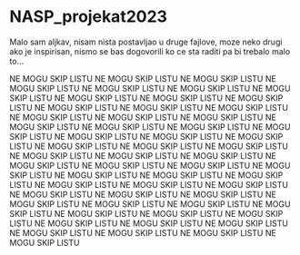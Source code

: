 # NASP_projekat2023

Malo sam aljkav, nisam nista postavljao u druge fajlove, moze neko drugi ako je inspirisan, nismo se bas dogovorili ko ce sta raditi pa bi trebalo malo to...

NE MOGU SKIP LISTU
NE MOGU SKIP LISTU
NE MOGU SKIP LISTU
NE MOGU SKIP LISTU
NE MOGU SKIP LISTU
NE MOGU SKIP LISTU
NE MOGU SKIP LISTU
NE MOGU SKIP LISTU
NE MOGU SKIP LISTU
NE MOGU SKIP LISTU
NE MOGU SKIP LISTU
NE MOGU SKIP LISTU
NE MOGU SKIP LISTU
NE MOGU SKIP LISTU
NE MOGU SKIP LISTU
NE MOGU SKIP LISTU
NE MOGU SKIP LISTU
NE MOGU SKIP LISTU
NE MOGU SKIP LISTU
NE MOGU SKIP LISTU
NE MOGU SKIP LISTU
NE MOGU SKIP LISTU
NE MOGU SKIP LISTU
NE MOGU SKIP LISTU
NE MOGU SKIP LISTU
NE MOGU SKIP LISTU
NE MOGU SKIP LISTU
NE MOGU SKIP LISTU
NE MOGU SKIP LISTU
NE MOGU SKIP LISTU
NE MOGU SKIP LISTU
NE MOGU SKIP LISTU
NE MOGU SKIP LISTU
NE MOGU SKIP LISTU
NE MOGU SKIP LISTU
NE MOGU SKIP LISTU
NE MOGU SKIP LISTU
NE MOGU SKIP LISTU
NE MOGU SKIP LISTU
NE MOGU SKIP LISTU
NE MOGU SKIP LISTU
NE MOGU SKIP LISTU
NE MOGU SKIP LISTU
NE MOGU SKIP LISTU
NE MOGU SKIP LISTU
NE MOGU SKIP LISTU
NE MOGU SKIP LISTU
NE MOGU SKIP LISTU
NE MOGU SKIP LISTU
NE MOGU SKIP LISTU
NE MOGU SKIP LISTU
NE MOGU SKIP LISTU
NE MOGU SKIP LISTU
NE MOGU SKIP LISTU
NE MOGU SKIP LISTU
NE MOGU SKIP LISTU
